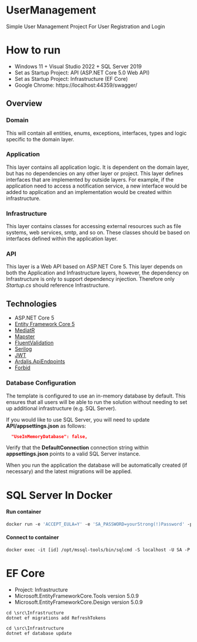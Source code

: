 # UserManagement
Simple User Management Project For User Registration and Login

# How to run
+ Windows 11 + Visual Studio 2022 + SQL Server 2019
+ Set as Startup Project: API (ASP.NET Core 5.0 Web API)
+ Set as Startup Project: Infrastructure (EF Core)
+ Google Chrome: https://localhost:44359/swagger/

## Overview
### Domain
This will contain all entities, enums, exceptions, interfaces, types and logic specific to the domain layer.

### Application
This layer contains all application logic. It is dependent on the domain layer, but has no dependencies on any other layer or project. This layer defines interfaces that are implemented by outside layers. For example, if the application need to access a notification service, a new interface would be added to application and an implementation would be created within infrastructure.

### Infrastructure
This layer contains classes for accessing external resources such as file systems, web services, smtp, and so on. These classes should be based on interfaces defined within the application layer.

### API
This layer is a Web API based on ASP.NET Core 5. This layer depends on both the Application and Infrastructure layers, however, the dependency on Infrastructure is only to support dependency injection. Therefore only *Startup.cs* should reference Infrastructure.


## Technologies

* ASP.NET Core 5
* [Entity Framework Core 5](https://docs.microsoft.com/en-us/ef/core/)
* [MediatR](https://github.com/jbogard/MediatR)
* [Mapster](https://github.com/MapsterMapper/Mapster)
* [FluentValidation](https://fluentvalidation.net/)
* [Serilog](https://serilog.net/)
* [JWT](https://jwt.io/)
* [Ardalis.ApiEndpoints](https://github.com/ardalis/ApiEndpoints)
* [Forbid](https://github.com/Revazashvili/Forbid)

### Database Configuration

The template is configured to use an in-memory database by default. This ensures that all users will be able to run the solution without needing to set up additional infrastructure (e.g. SQL Server).

If you would like to use SQL Server, you will need to update **API/appsettings.json** as follows:

```json
  "UseInMemoryDatabase": false,
```

Verify that the **DefaultConnection** connection string within **appsettings.json** points to a valid SQL Server instance.

When you run the application the database will be automatically created (if necessary) and the latest migrations will be applied.

# SQL Server In Docker 
#### Run container
```dockerfile
docker run -e 'ACCEPT_EULA=Y' -e 'SA_PASSWORD=yourStrong(!)Password' -p 1433:1433 -d mcr.microsoft.com/mssql/server:2017-latest
```
#### Connect to container
```dockerfile
docker exec -it [id] /opt/mssql-tools/bin/sqlcmd -S localhost -U SA -P "<YourStrong@Passw0rd>"
```

# EF Core

+ Project: Infrastructure
+ Microsoft.EntityFrameworkCore.Tools version 5.0.9
+ Microsoft.EntityFrameworkCore.Design version 5.0.9

```
cd \src\Infrastructure
dotnet ef migrations add RefreshTokens

cd \src\Infrastructure
dotnet ef database update
```